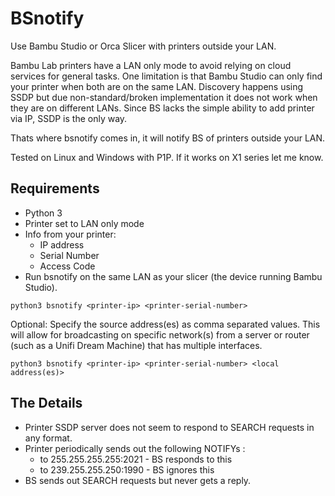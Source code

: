 # BSnotify

Use Bambu Studio or Orca Slicer with printers outside your LAN.

Bambu Lab printers have a LAN only mode to avoid relying on cloud services for general tasks.
One limitation is that Bambu Studio can only find your printer when both are on the same LAN.
Discovery happens using SSDP but due non-standard/broken implementation it does not work when
they are on different LANs. Since BS lacks the simple ability to add printer via IP, 
SSDP is the only way.

Thats where bsnotify comes in, it will notify BS of printers outside your LAN.

Tested on Linux and Windows with P1P. If it works on X1 series let me know.

## Requirements

- Python 3
- Printer set to LAN only mode
- Info from your printer:
  - IP address
  - Serial Number
  - Access Code
- Run bsnotify on the same LAN as your slicer (the device running Bambu Studio).


```
python3 bsnotify <printer-ip> <printer-serial-number>
```

Optional:
Specify the source address(es) as comma separated values. This will allow for broadcasting on specific network(s) from a server or router (such as a Unifi Dream Machine) that has multiple interfaces.

```
python3 bsnotify <printer-ip> <printer-serial-number> <local address(es)>
```

## The Details

- Printer SSDP server does not seem to respond to SEARCH requests in any format.
- Printer periodically sends out the following NOTIFYs :
  - to 255.255.255.255:2021  - BS responds to this
  - to 239.255.255.250:1990  - BS ignores this
- BS sends out SEARCH requests but never gets a reply.

